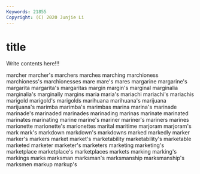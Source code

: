 ```yaml
---
Keywords: 21855
Copyright: (C) 2020 Junjie Li
---
```


# title

Write contents here!!!
 
marcher 
marcher's 
marchers 
marches 
marching 
marchioness 
marchioness's 
marchionesses 
mare
mare's 
mares 
margarine 
margarine's 
margarita 
margarita's 
margaritas 
margin 
margin's 
marginal
marginalia 
marginalia's 
marginally 
margins 
maria 
maria's 
mariachi 
mariachi's 
mariachis 
marigold
marigold's 
marigolds 
marihuana 
marihuana's 
marijuana 
marijuana's 
marimba 
marimba's 
marimbas 
marina
marina's 
marinade 
marinade's 
marinaded 
marinades 
marinading 
marinas 
marinate 
marinated 
marinates
marinating 
marine 
marine's 
mariner 
mariner's 
mariners 
marines 
marionette 
marionette's 
marionettes
marital 
maritime 
marjoram 
marjoram's 
mark 
mark's 
markdown 
markdown's 
markdowns 
marked
markedly 
marker 
marker's 
markers 
market 
market's 
marketability 
marketability's 
marketable 
marketed
marketer 
marketer's 
marketers 
marketing 
marketing's 
marketplace 
marketplace's 
marketplaces 
markets 
marking
marking's 
markings 
marks 
marksman 
marksman's 
marksmanship 
marksmanship's 
marksmen 
markup 
markup's
